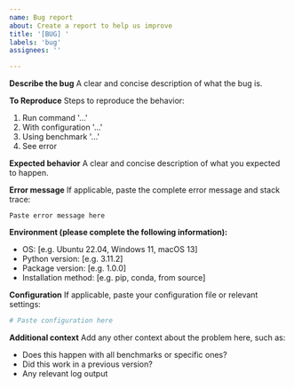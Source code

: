 ```yaml
---
name: Bug report
about: Create a report to help us improve
title: '[BUG] '
labels: 'bug'
assignees: ''

---
```


**Describe the bug**
A clear and concise description of what the bug is.

**To Reproduce**
Steps to reproduce the behavior:
1. Run command '...'
2. With configuration '...'
3. Using benchmark '...'
4. See error

**Expected behavior**
A clear and concise description of what you expected to happen.

**Error message**
If applicable, paste the complete error message and stack trace:
```
Paste error message here
```

**Environment (please complete the following information):**
 - OS: [e.g. Ubuntu 22.04, Windows 11, macOS 13]
 - Python version: [e.g. 3.11.2]
 - Package version: [e.g. 1.0.0]
 - Installation method: [e.g. pip, conda, from source]

**Configuration**
If applicable, paste your configuration file or relevant settings:
```yaml
# Paste configuration here
```

**Additional context**
Add any other context about the problem here, such as:
- Does this happen with all benchmarks or specific ones?
- Did this work in a previous version?
- Any relevant log output